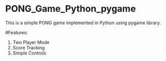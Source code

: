 # PONG_Game_Python_pygame

This is a simple PONG game implemented in Python using pygame library.

#Features:
1. Two Player Mode
2. Score Tracking
3. Simple Controls
